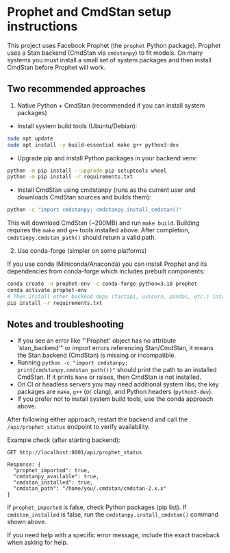 Prophet and CmdStan setup instructions
====================================

This project uses Facebook Prophet (the `prophet` Python package). Prophet uses a Stan backend (CmdStan via `cmdstanpy`) to fit models. On many systems you must install a small set of system packages and then install CmdStan before Prophet will work.

Two recommended approaches
-------------------------

1) Native Python + CmdStan (recommended if you can install system packages)

- Install system build tools (Ubuntu/Debian):

```bash
sudo apt update
sudo apt install -y build-essential make g++ python3-dev
```

- Upgrade pip and install Python packages in your backend venv:

```bash
python -m pip install --upgrade pip setuptools wheel
python -m pip install -r requirements.txt
```

- Install CmdStan using cmdstanpy (runs as the current user and downloads CmdStan sources and builds them):

```bash
python -c "import cmdstanpy; cmdstanpy.install_cmdstan()"
```

This will download CmdStan (~200MB) and run `make build`. Building requires the `make` and `g++` tools installed above. After completion, `cmdstanpy.cmdstan_path()` should return a valid path.

2) Use conda-forge (simpler on some platforms)

If you use conda (Miniconda/Anaconda) you can install Prophet and its dependencies from conda-forge which includes prebuilt components:

```bash
conda create -n prophet-env -c conda-forge python=3.10 prophet
conda activate prophet-env
# Then install other backend deps (fastapi, uvicorn, pandas, etc.) into the same env
pip install -r requirements.txt
```

Notes and troubleshooting
------------------------
- If you see an error like "'Prophet' object has no attribute 'stan_backend'" or import errors referencing Stan/CmdStan, it means the Stan backend (CmdStan) is missing or incompatible.
- Running `python -c "import cmdstanpy; print(cmdstanpy.cmdstan_path())"` should print the path to an installed CmdStan. If it prints `None` or raises, then CmdStan is not installed.
- On CI or headless servers you may need additional system libs; the key packages are `make`, `g++` (or clang), and Python headers (`python3-dev`).
- If you prefer not to install system build tools, use the conda approach above.

After following either approach, restart the backend and call the `/api/prophet_status` endpoint to verify availability.

Example check (after starting backend):

```
GET http://localhost:8001/api/prophet_status

Response: {
  "prophet_imported": true,
  "cmdstanpy_available": true,
  "cmdstan_installed": true,
  "cmdstan_path": "/home/you/.cmdstan/cmdstan-2.x.x"
}
```

If `prophet_imported` is false, check Python packages (pip list). If `cmdstan_installed` is false, run the `cmdstanpy.install_cmdstan()` command shown above.

If you need help with a specific error message, include the exact traceback when asking for help.
